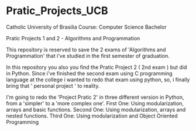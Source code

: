 # Pratic_Projects_UCB
Catholic University of Brasilia 
Course: Computer Science Bachelor

Pratic Projects 1 and 2 - Algorithms and Programmation


This repository is reserved to save the 2 exams of 'Algorithms and Programmation' that i've studied
in the first semester of graduation.

In this repository you also  you find the Pratic Project 2 ( 2nd exam ) but did in Python.
Since i've finished the second exam using C programming language at the college i wanted to redo that exam using python,
so, i finally bring that ' personal project ' to reality.

I'm going to redo the 'Project Pratic 2' in three different version in Python, from a 'simpler' to a 'more complex one'.
First One: Using modularization, arrays and basic functions.
Second One: Using modularization, arrays and nested functions.
Third One: Using modularization and Object Oriented Programming
